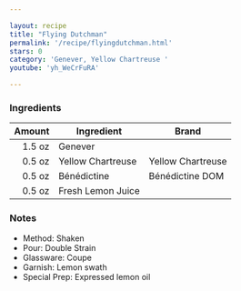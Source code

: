 ```yaml
---

layout: recipe
title: "Flying Dutchman"
permalink: '/recipe/flyingdutchman.html'
stars: 0
category: 'Genever, Yellow Chartreuse '
youtube: 'yh_WeCrFuRA'

---
```


### Ingredients

| Amount  | Ingredient               | Brand     |
| -----: | ----------------- | ----------------- |
| 1.5 oz | Genever           |
| 0.5 oz | Yellow Chartreuse | Yellow Chartreuse |
| 0.5 oz | Bénédictine       | Bénédictine DOM   |
| 0.5 oz | Fresh Lemon Juice |

### Notes

- Method: Shaken
- Pour: Double Strain
- Glassware: Coupe
- Garnish: Lemon swath
- Special Prep: Expressed lemon oil

